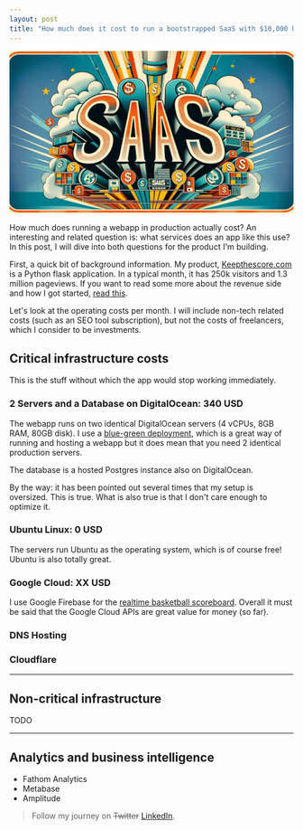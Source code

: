 ```yaml
---
layout: post
title: "How much does it cost to run a bootstrapped SaaS with $10,000 USD revenue?"
---
```


![Operating costs of SAAS](/images/saas_costs.jpg)

How much does running a webapp in production actually cost? An interesting and related question is: what services does an app like this  use? In this post, I will dive into both questions for the product I'm building.

First, a quick bit of background information. My product, [Keepthescore.com](https://keepthescore.com/) is a Python flask application. In a typical month, it has 250k visitors and 1.3 million pageviews. If you want to read some more about the revenue side and how I got started, [read this](/blog/lessons-learned-after-10k-revenue/).

Let's look at the operating costs per month. I will include non-tech related costs (such as an SEO tool subscription), but not the costs of freelancers, which I consider to be investments.

## Critical infrastructure costs

This is the stuff without which the app would stop working immediately.

### 2 Servers and a Database on DigitalOcean: 340 USD

The webapp runs on two identical DigitalOcean servers (4 vCPUs, 8GB RAM, 80GB disk). I use a [blue-green deployment](/blog/webapp-python-deployment/), which is a great way of running and hosting a webapp but it does mean that you need 2 identical production servers.

The database is a hosted Postgres instance also on DigitalOcean.

By the way: it has been pointed out several times that my setup is oversized. This is true. What is also true is that I don't care enough to optimize it. 

### Ubuntu Linux: 0 USD

The servers run Ubuntu as the operating system, which is of course free! Ubuntu is also totally great.

### Google Cloud: XX USD

I use Google Firebase for the [realtime basketball scoreboard](https://keepthescore.com/basketball-scoreboard/). Overall it must be said that the Google Cloud APIs are great value for money (so far).

### DNS Hosting

### Cloudflare




---

## Non-critical infrastructure
TODO

---
## Analytics and business intelligence

* Fathom Analytics
* Metabase
* Amplitude


> Follow my journey on ~~Twitter~~ [LinkedIn](https://www.linkedin.com/in/casparwrede/).
> 
> 
> 